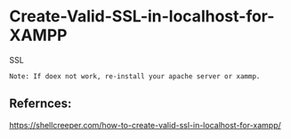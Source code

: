 # Create-Valid-SSL-in-localhost-for-XAMPP
SSL
```
Note: If doex not work, re-install your apache server or xammp.
```
Refernces:
----------
https://shellcreeper.com/how-to-create-valid-ssl-in-localhost-for-xampp/
